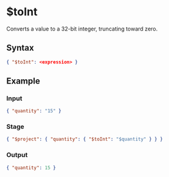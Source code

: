 # $toInt

Converts a value to a 32-bit integer, truncating toward zero.

## Syntax

```json
{ "$toInt": <expression> }
```

## Example

### Input

```json
{ "quantity": "15" }
```

### Stage

```json
{ "$project": { "quantity": { "$toInt": "$quantity" } } }
```

### Output

```json
{ "quantity": 15 }
```
